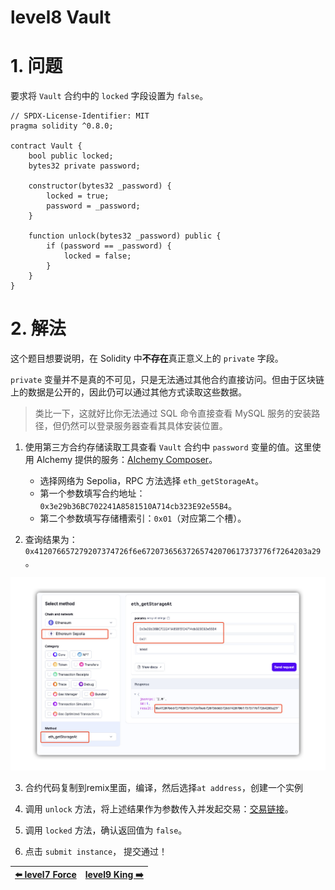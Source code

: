 # level8 Vault

# 1. 问题

要求将 `Vault` 合约中的 `locked` 字段设置为 `false`。

```solidity
// SPDX-License-Identifier: MIT
pragma solidity ^0.8.0;

contract Vault {
    bool public locked;
    bytes32 private password;

    constructor(bytes32 _password) {
        locked = true;
        password = _password;
    }

    function unlock(bytes32 _password) public {
        if (password == _password) {
            locked = false;
        }
    }
}
```

# 2. 解法

这个题目想要说明，在 Solidity 中**不存在**真正意义上的 `private` 字段。

`private` 变量并不是真的不可见，只是无法通过其他合约直接访问。但由于区块链上的数据是公开的，因此仍可以通过其他方式读取这些数据。

> 类比一下，这就好比你无法通过 SQL 命令直接查看 MySQL 服务的安装路径，但仍然可以登录服务器查看其具体安装位置。

1. 使用第三方合约存储读取工具查看 `Vault` 合约中 `password` 变量的值。这里使用 Alchemy 提供的服务：[Alchemy Composer](https://composer.alchemy.com/)。

    * 选择网络为 Sepolia，RPC 方法选择 `eth_getStorageAt`。
    * 第一个参数填写合约地址：`0x3e29b36BC702241A8581510A714cb323E92e55B4`。
    * 第二个参数填写存储槽索引：`0x01`（对应第二个槽）。

2. 查询结果为：`0x412076657279207374726f6e67207365637265742070617373776f7264203a29`。

![](../../resources/img/level8/getstorageAt.png)

3. 合约代码复制到remix里面，编译，然后选择`at address`，创建一个实例

4. 调用 `unlock` 方法，将上述结果作为参数传入并发起交易：[交易链接](https://sepolia.etherscan.io/tx/0x487324a8efeaa57c5e44fd1ff538ed3382b09da71412b5d8ce4c2ef3d7268ebe)。

5. 调用 `locked` 方法，确认返回值为 `false`。

6. 点击 `submit instance`， 提交通过！

| [⬅️ level7 Force](../level7_force/README.md) | [level9 King ➡️](../level9_king/README.md) |
|:------------------------------|--------------------------:|